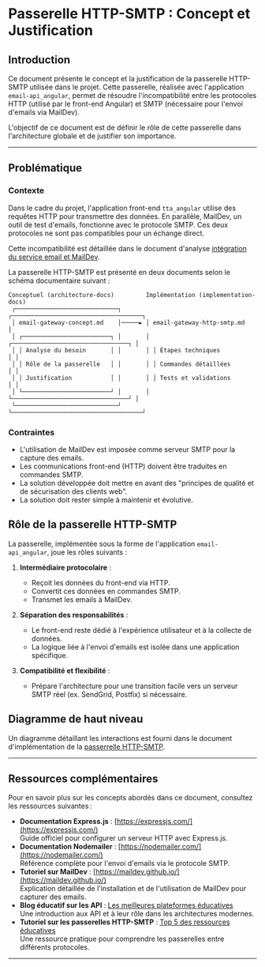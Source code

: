 # Passerelle HTTP-SMTP : Concept et Justification

## Introduction

Ce document présente le concept et la justification de la passerelle HTTP-SMTP utilisée dans le projet. Cette passerelle, réalisée avec l'application `email-api_angular`, permet de résoudre l'incompatibilité entre les protocoles HTTP (utilisé par le front-end Angular) et SMTP (nécessaire pour l'envoi d'emails via MailDev).

L'objectif de ce document est de définir le rôle de cette passerelle dans l'architecture globale et de justifier son importance.

---

## Problématique

### Contexte

Dans le cadre du projet, l'application front-end `tta_angular` utilise des requêtes HTTP pour transmettre des données. En parallèle, MailDev, un outil de test d'emails, fonctionne avec le protocole SMTP. Ces deux protocoles ne sont pas compatibles pour un échange direct.

Cette incompatibilité est détaillée dans le document d'analyse [intégration du service email et MailDev](Analyse-intégration-service-email-et-mailddev.md).

La passerelle HTTP-SMTP est présenté en deux documents selon le schéma documentaire suivant :

``` plaintext
Conceptuel (architecture-docs)         Implémentation (implementation-docs)
 ┌─────────────────────────────┐       ┌─────────────────────────────────────┐
 │ email-gateway-concept.md    │─────► │ email-gateway-http-smtp.md          │
 │ ┌─────────────────────────┐ │       │ ┌─────────────────────────────────┐ │
 │ │ Analyse du besoin       │ │       │ │ Étapes techniques               │ │
 │ │ Rôle de la passerelle   │ │       │ │ Commandes détaillées            │ │
 │ │ Justification           │ │       │ │ Tests et validations            │ │
 │ └─────────────────────────┘ │       │ └─────────────────────────────────┘ │
 └─────────────────────────────┘       └─────────────────────────────────────┘
```

### Contraintes

- L'utilisation de MailDev est imposée comme serveur SMTP pour la capture des emails.
- Les communications front-end (HTTP) doivent être traduites en commandes SMTP.
- La solution développée doit mettre en avant des "principes de qualité et de sécurisation des clients web".
- La solution doit rester simple à maintenir et évolutive.

## Rôle de la passerelle HTTP-SMTP

La passerelle, implémentée sous la forme de l'application `email-api_angular`, joue les rôles suivants :

1. **Intermédiaire protocolaire** :
   - Reçoit les données du front-end via HTTP.
   - Convertit ces données en commandes SMTP.
   - Transmet les emails à MailDev.

2. **Séparation des responsabilités** :
   - Le front-end reste dédié à l'expérience utilisateur et à la collecte de données.
   - La logique liée à l'envoi d'emails est isolée dans une application spécifique.

3. **Compatibilité et flexibilité** :
   - Prépare l'architecture pour une transition facile vers un serveur SMTP réel (ex. SendGrid, Postfix) si nécessaire.

## Diagramme de haut niveau

Un diagramme détaillant les interactions est fourni dans le document d'implémentation de la [passerrelle HTTP-SMTP](../implementation-docs/email-gateway-http-smtp.md).

---

## Ressources complémentaires

Pour en savoir plus sur les concepts abordés dans ce document, consultez les ressources suivantes :

- **Documentation Express.js** : [https://expressjs.com/](https://expressjs.com/)  
  Guide officiel pour configurer un serveur HTTP avec Express.js.
- **Documentation Nodemailer** : [https://nodemailer.com/](https://nodemailer.com/)  
  Référence complète pour l'envoi d'emails via le protocole SMTP.
- **Tutoriel sur MailDev** : [https://maildev.github.io/](https://maildev.github.io/)  
  Explication détaillée de l'installation et de l'utilisation de MailDev pour capturer des emails.
- **Blog éducatif sur les API** : [Les meilleures plateformes éducatives](https://classeurdecole.fr/meilleures-plateformes-ressources-educatives-gratuites/)  
  Une introduction aux API et à leur rôle dans les architectures modernes.
- **Tutoriel sur les passerelles HTTP-SMTP** : [Top 5 des ressources éducatives](https://info-etudes.fr/actualites-educatives/5-sites-incontournables-pour-des-ressources-educatives-de-qualite/)  
  Une ressource pratique pour comprendre les passerelles entre différents protocoles.

---
